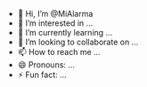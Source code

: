 - 👋 Hi, I’m @MiAlarma
- 👀 I’m interested in ...
- 🌱 I’m currently learning ...
- 💞️ I’m looking to collaborate on ...
- 📫 How to reach me ...
- 😄 Pronouns: ...
- ⚡ Fun fact: ...

<!---
MiAlarma/MiAlarma is a ✨ special ✨ repository because its `README.md` (this file) appears on your GitHub profile.
You can click the Preview link to take a look at your changes.
--->
